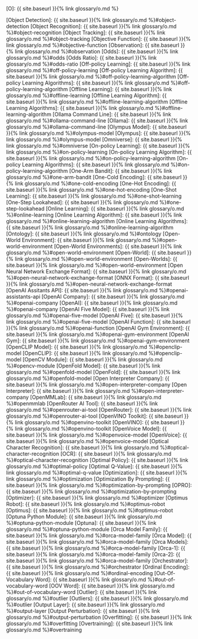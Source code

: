 [O]: {{ site.baseurl }}{% link glossary/o.md %}

[Object Detection]: {{ site.baseurl }}{% link glossary/o.md %}#object-detection
[Object Recognition]: {{ site.baseurl }}{% link glossary/o.md %}#object-recognition
[Object Tracking]: {{ site.baseurl }}{% link glossary/o.md %}#object-tracking
[Objective Function]: {{ site.baseurl }}{% link glossary/o.md %}#objective-function
[Observation]: {{ site.baseurl }}{% link glossary/o.md %}#observation
[Odds]: {{ site.baseurl }}{% link glossary/o.md %}#odds
[Odds Ratio]: {{ site.baseurl }}{% link glossary/o.md %}#odds-ratio
[Off-policy Learning]: {{ site.baseurl }}{% link glossary/o.md %}#off-policy-learning
[Off-policy Learning Algorithm]: {{ site.baseurl }}{% link glossary/o.md %}#off-policy-learning-algorithm
[Off-policy Learning Algorithms]: {{ site.baseurl }}{% link glossary/o.md %}#off-policy-learning-algorithm
[Offline Learning]: {{ site.baseurl }}{% link glossary/o.md %}#offline-learning
[Offline Learning Algorithm]: {{ site.baseurl }}{% link glossary/o.md %}#offline-learning-algorithm
[Offline Learning Algorithms]: {{ site.baseurl }}{% link glossary/o.md %}#offline-learning-algorithm
[Ollama Command Line]: {{ site.baseurl }}{% link glossary/o.md %}#ollama-command-line
[Ollama]: {{ site.baseurl }}{% link glossary/o.md %}#ollama-command-line
[Olympus Model]: {{ site.baseurl }}{% link glossary/o.md %}#olympus-model
[Olympus]: {{ site.baseurl }}{% link glossary/o.md %}#olympus-model
[Omniverse]: {{ site.baseurl }}{% link glossary/o.md %}#omniverse
[On-policy Learning]: {{ site.baseurl }}{% link glossary/o.md %}#on-policy-learning
[On-policy Learning Algorithm]: {{ site.baseurl }}{% link glossary/o.md %}#on-policy-learning-algorithm
[On-policy Learning Algorithms]: {{ site.baseurl }}{% link glossary/o.md %}#on-policy-learning-algorithm
[One-Arm Bandit]: {{ site.baseurl }}{% link glossary/o.md %}#one-arm-bandit
[One-Cold Encoding]: {{ site.baseurl }}{% link glossary/o.md %}#one-cold-encoding
[One-Hot Encoding]: {{ site.baseurl }}{% link glossary/o.md %}#one-hot-encoding
[One-Shot Learning]: {{ site.baseurl }}{% link glossary/o.md %}#one-shot-learning
[One-Step Lookahead]: {{ site.baseurl }}{% link glossary/o.md %}#one-step-lookahead
[Online Learning]: {{ site.baseurl }}{% link glossary/o.md %}#online-learning
[Online Learning Algorithm]: {{ site.baseurl }}{% link glossary/o.md %}#online-learning-algorithm
[Online Learning Algorithms]: {{ site.baseurl }}{% link glossary/o.md %}#online-learning-algorithm
[Ontology]: {{ site.baseurl }}{% link glossary/o.md %}#ontology
[Open-World Environment]: {{ site.baseurl }}{% link glossary/o.md %}#open-world-environment
[Open-World Environments]: {{ site.baseurl }}{% link glossary/o.md %}#open-world-environment
[Open-World]: {{ site.baseurl }}{% link glossary/o.md %}#open-world-environment
[Open-Worlds]: {{ site.baseurl }}{% link glossary/o.md %}#open-world-environment
[Open Neural Network Exchange Format]: {{ site.baseurl }}{% link glossary/o.md %}#open-neural-network-exchange-format
[ONNX Format]: {{ site.baseurl }}{% link glossary/o.md %}#open-neural-network-exchange-format
[OpenAI Assitants API]: {{ site.baseurl }}{% link glossary/o.md %}#openai-assistants-api
[OpenAI Company]: {{ site.baseurl }}{% link glossary/o.md %}#openai-company
[OpenAI]: {{ site.baseurl }}{% link glossary/o.md %}#openai-company
[OpenAI Five Model]: {{ site.baseurl }}{% link glossary/o.md %}#openai-five-model
[OpenAI Five]: {{ site.baseurl }}{% link glossary/o.md %}#openai-five-model
[OpenAI Function]: {{ site.baseurl }}{% link glossary/o.md %}#openai-function
[OpenAI Gym Environment]: {{ site.baseurl }}{% link glossary/o.md %}#openai-gym-environment
[OpenAI Gym]: {{ site.baseurl }}{% link glossary/o.md %}#openai-gym-environment
[OpenCLIP Model]: {{ site.baseurl }}{% link glossary/o.md %}#openclip-model
[OpenCLIP]: {{ site.baseurl }}{% link glossary/o.md %}#openclip-model
[OpenCV Module]: {{ site.baseurl }}{% link glossary/o.md %}#opencv-module
[OpenFold Model]: {{ site.baseurl }}{% link glossary/o.md %}#openfold-model
[OpenFold]: {{ site.baseurl }}{% link glossary/o.md %}#openfold-model
[Open Interpreter Company]: {{ site.baseurl }}{% link glossary/o.md %}#open-interpreter-company
[Open Interpreter]: {{ site.baseurl }}{% link glossary/o.md %}#open-interpreter-company
[OpenMMLab]: {{ site.baseurl }}{% link glossary/o.md %}#openmmlab
[OpenRouter AI Tool]: {{ site.baseurl }}{% link glossary/o.md %}#openrouter-ai-tool
[OpenRouter]: {{ site.baseurl }}{% link glossary/o.md %}#openrouter-ai-tool
[OpenVINO Toolkit]: {{ site.baseurl }}{% link glossary/o.md %}#openvino-toolkit
[OpenVINO]: {{ site.baseurl }}{% link glossary/o.md %}#openvino-toolkit
[OpenVoice Model]: {{ site.baseurl }}{% link glossary/o.md %}#openvoice-model
[OpenVoice]: {{ site.baseurl }}{% link glossary/o.md %}#openvoice-model
[Optical Character Recognition]: {{ site.baseurl }}{% link glossary/o.md %}#optical-character-recognition
[OCR]: {{ site.baseurl }}{% link glossary/o.md %}#optical-character-recognition
[Optimal Policy]: {{ site.baseurl }}{% link glossary/o.md %}#optimal-policy
[Optimal Q-Value]: {{ site.baseurl }}{% link glossary/o.md %}#optimal-q-value
[Optimization]: {{ site.baseurl }}{% link glossary/o.md %}#optimization
[Optimization By Prompting]: {{ site.baseurl }}{% link glossary/o.md %}#optimization-by-prompting
[OPRO]: {{ site.baseurl }}{% link glossary/o.md %}#optimization-by-prompting
[Optimizer]: {{ site.baseurl }}{% link glossary/o.md %}#optimizer
[Optimus Robot]: {{ site.baseurl }}{% link glossary/o.md %}#optimus-robot
[Optimus]: {{ site.baseurl }}{% link glossary/o.md %}#optimus-robot
[Optuna Python Module]: {{ site.baseurl }}{% link glossary/o.md %}#optuna-python-module
[Optuna]: {{ site.baseurl }}{% link glossary/o.md %}#optuna-python-module
[Orca Model Family]: {{ site.baseurl }}{% link glossary/o.md %}#orca-model-family
[Orca Model]: {{ site.baseurl }}{% link glossary/o.md %}#orca-model-family
[Orca Models]: {{ site.baseurl }}{% link glossary/o.md %}#orca-model-family
[Orca-1]: {{ site.baseurl }}{% link glossary/o.md %}#orca-model-family
[Orca-2]: {{ site.baseurl }}{% link glossary/o.md %}#orca-model-family
[Orchestrator]: {{ site.baseurl }}{% link glossary/o.md %}#orchestrator
[Ordinal Encoding]: {{ site.baseurl }}{% link glossary/o.md %}#ordinal-encoding
[Out-Of-Vocabulary Word]: {{ site.baseurl }}{% link glossary/o.md %}#out-of-vocabulary-word
[OOV Word]: {{ site.baseurl }}{% link glossary/o.md %}#out-of-vocabulary-word
[Outlier]: {{ site.baseurl }}{% link glossary/o.md %}#outlier
[Outliers]: {{ site.baseurl }}{% link glossary/o.md %}#outlier
[Output Layer]: {{ site.baseurl }}{% link glossary/o.md %}#output-layer
[Output Perturbation]: {{ site.baseurl }}{% link glossary/o.md %}#output-perturbation
[Overfitting]: {{ site.baseurl }}{% link glossary/o.md %}#overfitting
[Overtraining]: {{ site.baseurl }}{% link glossary/o.md %}#overtraining
